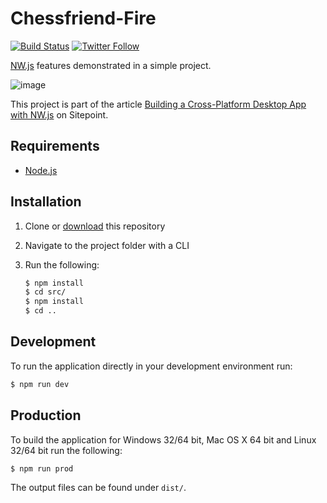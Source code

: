 # Chessfriend-Fire
[![Build Status](https://travis-ci.org/SFBrand1981/ChessFriend-Fire.svg?branch=master)](https://travis-ci.org/SFBrand1981/ChessFriend-Fire)
[![Twitter Follow](https://img.shields.io/twitter/follow/SFBrand81.svg?style=social)](https://twitter.com/SFBrand81)

[NW.js][nwjs] features demonstrated in a simple project.

![image][screen]

This project is part of the article [Building a Cross-Platform Desktop App with NW.js][article] on Sitepoint.

## Requirements

- [Node.js][nodejs]

## Installation

1. Clone or [download][download] this repository
2. Navigate to the project folder with a CLI
3. Run the following:

   ```bash
   $ npm install
   $ cd src/
   $ npm install
   $ cd ..
   ```

## Development

To run the application directly in your development environment run:

```bash
$ npm run dev
```

## Production

To build the application for Windows 32/64 bit, Mac OS X 64 bit and Linux 32/64 bit run the following:

```bash
$ npm run prod
```

The output files can be found under `dist/`.

[nwjs]: http://nwjs.io/
[screen]: https://github.com/sitepoint-editors/nw.js-examples/blob/master/.github/screen.png
[article]: https://www.sitepoint.com/cross-platform-desktop-app-nw-js
[nodejs]: https://nodejs.org/en/
[download]: https://github.com/sitepoint-editors/nw.js-examples/archive/master.zip
